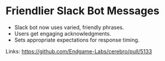 # Friendlier Slack Bot Messages

*   Slack bot now uses varied, friendly phrases.
*   Users get engaging acknowledgments.
*   Sets appropriate expectations for response timing.

Links:
https://github.com/Endgame-Labs/cerebro/pull/5133
